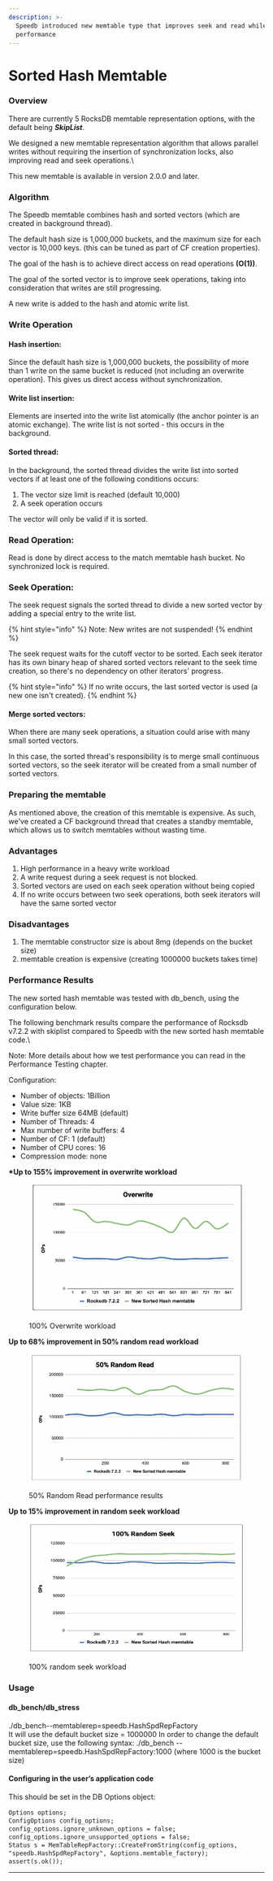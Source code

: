 ```yaml
---
description: >-
  Speedb introduced new memtable type that improves seek and read while write
  performance
---
```


# Sorted Hash Memtable

### Overview

There are currently 5 RocksDB memtable representation options, with the default being _**SkipList**_.&#x20;

We designed a new memtable representation algorithm that allows parallel writes without requiring the insertion of synchronization locks, also improving read and seek operations.\


This new memtable is available in version 2.0.0 and later.&#x20;

### Algorithm

The Speedb memtable combines hash and sorted vectors (which are created in background thread).

The default hash size is 1,000,000 buckets, and the maximum size for each vector is 10,000 keys. (this can be tuned as part of CF creation properties).

The goal of the hash is to achieve direct access on read operations **(O(1))**.&#x20;

The goal of the sorted vector is to improve seek operations, taking into consideration that writes are still progressing.&#x20;

A new write is added to the hash and atomic write list.

### Write Operation

#### **Hash insertion:**

Since the default hash size is 1,000,000 buckets, the possibility of more than 1 write on the same bucket is reduced (not including an overwrite operation). This gives us direct access without synchronization.

#### Write list insertion:

Elements are inserted into the write list atomically (the anchor pointer is an atomic exchange). The write list is not sorted - this occurs in the background.

#### Sorted thread:

In the background, the sorted thread divides the write list into sorted vectors if at least one of the following conditions occurs:

1. The vector size limit is reached (default 10,000)&#x20;
2. A seek operation occurs

The vector will only be valid if it is sorted.

### Read Operation:

Read is done by direct access to the match memtable hash bucket. No synchronized lock is required.

### Seek Operation:

The seek request signals the sorted thread to divide a new sorted vector by adding a special entry to the write list.&#x20;

{% hint style="info" %}
Note: New writes are not suspended!
{% endhint %}

The seek request waits for the cutoff vector to be sorted. Each seek iterator has its own binary heap of shared sorted vectors relevant to the seek time creation, so there's no dependency on other iterators' progress.

{% hint style="info" %}
If no write occurs, the last sorted vector is used (a new one isn't created).&#x20;
{% endhint %}

#### Merge sorted vectors:

When there are many seek operations, a situation could arise with many small sorted vectors.&#x20;

In this case, the sorted thread's responsibility is to merge small continuous sorted vectors, so the seek iterator will be created from a small number of sorted vectors.

### Preparing the memtable&#x20;

As mentioned above, the creation of this memtable is expensive. As such, we've created a CF background thread that creates a standby memtable, which allows us to switch memtables without wasting time.&#x20;

### Advantages

1. High performance in a heavy write workload &#x20;
2. A write request during a seek request is not blocked.&#x20;
3. Sorted vectors are used on each seek operation without being copied
4. If no write occurs between two seek operations, both seek iterators will have the same sorted vector&#x20;

### Disadvantages

1. The memtable constructor size is about 8mg (depends on the bucket size)&#x20;
2. memtable creation is expensive (creating 1000000 buckets takes time)

### Performance Results&#x20;

The new sorted hash memtable was tested with db\_bench, using the configuration below.&#x20;

The following benchmark results compare the performance of Rocksdb v7.2.2 with skiplist compared to Speedb with the new sorted hash memtable code.\


Note: More details about how we test performance you can read in the Performance Testing chapter.&#x20;

Configuration:

* Number of objects: 1Billion&#x20;
* Value size: 1KB
* Write buffer size 64MB (default)
* Number of Threads: 4
* Max number of write buffers: 4
* Number of CF: 1 (default)
* Number of CPU cores: 16
* Compression mode: none

&#x20;**\*Up to 155% improvement in overwrite workload**&#x20;

<figure><img src="../.gitbook/assets/Overwrite - memtable" alt=""><figcaption><p>100% Overwrite workload <br></p></figcaption></figure>

**Up to 68% improvement in 50% random read workload**&#x20;

<figure><img src="../.gitbook/assets/random read memtable" alt=""><figcaption><p>50% Random Read performance results</p></figcaption></figure>

**Up to 15% improvement in random seek workload**&#x20;

<figure><img src="../.gitbook/assets/random seek memtable" alt=""><figcaption><p>100% random seek workload </p></figcaption></figure>

### Usage

#### db\_bench/db\_stress

./db\_bench--memtablerep=speedb.HashSpdRepFactory\
It will use the default bucket size = 1000000 In order to change the default bucket size, use the following syntax: ./db\_bench --memtablerep=speedb.HashSpdRepFactory:1000 (where 1000 is the bucket size)

#### Configuring in the user’s application code

This should be set in the DB Options object:&#x20;

```
Options options;
ConfigOptions config_options;
config_options.ignore_unknown_options = false;
config_options.ignore_unsupported_options = false;
Status s = MemTableRepFactory::CreateFromString(config_options, "speedb.HashSpdRepFactory", &options.memtable_factory);
assert(s.ok());

```

****



